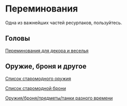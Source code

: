 # Переминования

Одна из важнейших частей ресурпаков, пользуйтесь.

## Головы

[Переминования для декора и веселья](https://github.com/mrf0rtuna4/HeypersRP/blob/158370af53354439536725e2c5301a98c7cd3f12/assets/minecraft/optifine/cit/hats/HATS.txt)

## Оружие, броня и другое

[Список старомодного оружия](https://github.com/mrf0rtuna4/HeypersRP/blob/master/assets/minecraft/optifine/cit/wwi/Guns%20List.txt)

[Список старомодной брони](https://github.com/mrf0rtuna4/HeypersRP/blob/master/assets/minecraft/optifine/cit/wwi/Uniforms%20list.txt)

[Оружия/броня/предметы/танки разного времени](https://github.com/mrf0rtuna4/HeypersRP/blob/master/other_resourepacks/KSEPSP%2B(переминования%20и%20дополнения%20от%20этого%20рп).pdf)
